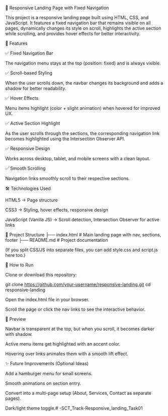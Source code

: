 🚀 Responsive Landing Page with Fixed Navigation

This project is a responsive landing page built using HTML, CSS, and JavaScript.
It features a fixed navigation bar that remains visible on all pages, dynamically changes its style on scroll, highlights the active section while scrolling, and provides hover effects for better interactivity.

📌 Features

✅ Fixed Navigation Bar

The navigation menu stays at the top (position: fixed) and is always visible.

✅ Scroll-based Styling

When the user scrolls down, the navbar changes its background and adds a shadow for better readability.

✅ Hover Effects

Menu items highlight (color + slight animation) when hovered for improved UX.

✅ Active Section Highlight

As the user scrolls through the sections, the corresponding navigation link becomes highlighted using the Intersection Observer API.

✅ Responsive Design

Works across desktop, tablet, and mobile screens with a clean layout.

✅ Smooth Scrolling

Navigation links smoothly scroll to their respective sections.

🛠️ Technologies Used

HTML5 → Page structure

CSS3 → Styling, hover effects, responsive design

JavaScript (Vanilla JS) → Scroll detection, Intersection Observer for active links

📂 Project Structure
├── index.html   # Main landing page with nav, sections, footer
├── README.md    # Project documentation


(If you split CSS/JS into separate files, you can add style.css and script.js here too.)

🚀 How to Run

Clone or download this repository:

git clone https://github.com/your-username/responsive-landing.git
cd responsive-landing


Open the index.html file in your browser.

Scroll the page or click the nav links to see the interactive behavior.

📸 Preview

Navbar is transparent at the top, but when you scroll, it becomes darker with shadow.

Active menu items get highlighted with an accent color.

Hovering over links animates them with a smooth lift effect.

✨ Future Improvements (Optional Ideas)

Add a hamburger menu for small screens.

Smooth animations on section entry.

Convert into a multi-page setup (About, Services, Contact as separate pages).

Dark/light theme toggle.# -SCT_Track-Responsive_landing_Task01
